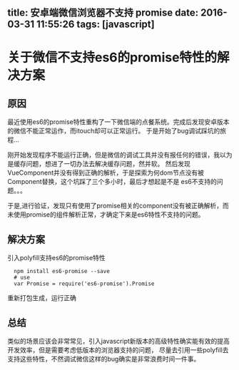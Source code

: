 title: 安卓端微信浏览器不支持 promise
date: 2016-03-31 11:55:26
tags: [javascript]
---

# 关于微信不支持es6的promise特性的解决方案

## 原因

  最近使用es6的promise特性重构了一下微信端的点餐系统。完成后发现安卓版本的微信不能正常运作，而itouch却可以正常运行。
  于是开始了bug调试踩坑的旅程...
    
  刚开始发现程序不能运行正确，但是微信的调试工具并没有报任何的错误，我以为是缓存问题，想进了一切办法去解决缓存问题，然并软。
  然后发现VueComponent并没有得到正确的解析，于是探索为何dom节点没有被Component替换，这个坑踩了三个多小时，最后才想起是不是
  es6不支持的问题。。。

  于是,进行验证，发现只有使用了promise相关的component没有被正确解析，而未使用promise的组件解析正常，才确定下来是es6特性不支持的问题。


## 解决方案

  引入polyfill支持es6的promise特性

  ```
    npm install es6-promise --save
    # use
    var Promise = require('es6-promise').Promise

  ```
  重新打包生成，运行正确

## 总结

  类似的场景应该会非常常见，引入javascript新版本的高级特性确实能有效的提高开发效率，但是需要考虑低版本的浏览器支持的问题，
  尽量去引用一些polyfill去支持这些特性，不然调试微信这样的bug确实是非常浪费时间一件事。


  

